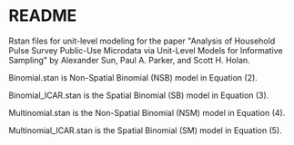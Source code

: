 # README
Rstan files for unit-level modeling for the paper "Analysis of Household Pulse Survey Public-Use Microdata via Unit-Level Models for Informative Sampling" by Alexander Sun, Paul A. Parker, and Scott H. Holan.

Binomial.stan is Non-Spatial Binomial (NSB) model in Equation (2).

Binomial_ICAR.stan is the Spatial Binomial (SB) model in Equation (3).

Multinomial.stan is the Non-Spatial Binomial (NSM) model in Equation (4).

Multinomial_ICAR.stan is the Spatial Binomial (SM) model in Equation (5).
